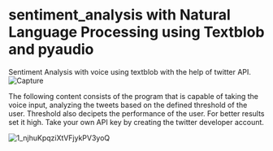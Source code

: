 # sentiment_analysis with Natural Language Processing using Textblob and pyaudio
Sentiment Analysis with voice using textblob with the help of twitter API. 
![Capture](https://user-images.githubusercontent.com/44967770/55293704-e46eef80-5416-11e9-82de-40b7fe0dd172.PNG)


The following content consists of the program that is capable of taking the voice input, analyzing the tweets based on the defined threshold of the user. Threshold also decipets the performance of the user. For better results set it high. 
Take your own API key by creating the twitter developer account. 

![1_njhuKpqziXtVFjykPV3yoQ](https://user-images.githubusercontent.com/44967770/55293635-3105fb00-5416-11e9-923b-e66c8d437410.jpeg)
